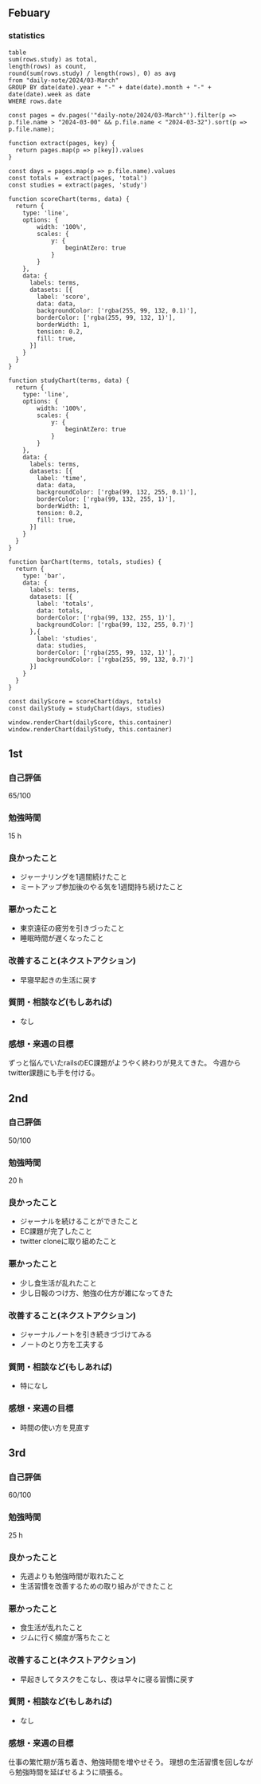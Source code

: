 ## Febuary
### statistics

```dataview
table
sum(rows.study) as total,
length(rows) as count,
round(sum(rows.study) / length(rows), 0) as avg
from "daily-note/2024/03-March"
GROUP BY date(date).year + "-" + date(date).month + "-" + date(date).week as date
WHERE rows.date
```

```dataviewjs
const pages = dv.pages('"daily-note/2024/03-March"').filter(p => p.file.name > "2024-03-00" && p.file.name < "2024-03-32").sort(p => p.file.name);

function extract(pages, key) {
  return pages.map(p => p[key]).values
}

const days = pages.map(p => p.file.name).values  
const totals =  extract(pages, 'total')
const studies = extract(pages, 'study')

function scoreChart(terms, data) {
  return {
    type: 'line',
    options: {
	    width: '100%',
		scales: {
			y: {
				beginAtZero: true
			}
		}
	},
    data: {
      labels: terms,
      datasets: [{
        label: 'score',
        data: data,
        backgroundColor: ['rgba(255, 99, 132, 0.1)'],  
        borderColor: ['rgba(255, 99, 132, 1)'],  
        borderWidth: 1,
        tension: 0.2,
		fill: true,
      }]
    }
  }
}

function studyChart(terms, data) {
  return {
    type: 'line',
    options: {
	    width: '100%',
		scales: {
			y: {
				beginAtZero: true
			}
		}
	},
    data: {
      labels: terms,
      datasets: [{
        label: 'time',
        data: data,
        backgroundColor: ['rgba(99, 132, 255, 0.1)'],  
        borderColor: ['rgba(99, 132, 255, 1)'],  
        borderWidth: 1,
		tension: 0.2,
		fill: true,
      }]
    }
  }
}

function barChart(terms, totals, studies) {
  return {
    type: 'bar',
    data: {
      labels: terms,
      datasets: [{
        label: 'totals',
        data: totals,
        borderColor: ['rgba(99, 132, 255, 1)'],
        backgroundColor: ['rgba(99, 132, 255, 0.7)']
      },{
        label: 'studies',
        data: studies,
        borderColor: ['rgba(255, 99, 132, 1)'],
        backgroundColor: ['rgba(255, 99, 132, 0.7)']
      }]
    }
  }
}

const dailyScore = scoreChart(days, totals)
const dailyStudy = studyChart(days, studies)

window.renderChart(dailyScore, this.container)
window.renderChart(dailyStudy, this.container)
```


## 1st
### 自己評価
65/100
### 勉強時間
15 h
### 良かったこと
- ジャーナリングを1週間続けたこと
- ミートアップ参加後のやる気を1週間持ち続けたこと
### 悪かったこと
- 東京遠征の疲労を引きづったこと
- 睡眠時間が遅くなったこと
### 改善すること(ネクストアクション)
- 早寝早起きの生活に戻す
### 質問・相談など(もしあれば)
- なし
### 感想・来週の目標 
ずっと悩んでいたrailsのEC課題がようやく終わりが見えてきた。
今週からtwitter課題にも手を付ける。

## 2nd
### 自己評価
50/100  
### 勉強時間
20 h  
### 良かったこと
- ジャーナルを続けることができたこと
- EC課題が完了したこと
- twitter cloneに取り組めたこと

### 悪かったこと
- 少し食生活が乱れたこと
- 少し日報のつけ方、勉強の仕方が雑になってきた

### 改善すること(ネクストアクション)
- ジャーナルノートを引き続きづづけてみる
- ノートのとり方を工夫する

### 質問・相談など(もしあれば)
- 特になし

### 感想・来週の目標
- 時間の使い方を見直す

## 3rd
### 自己評価
60/100
### 勉強時間
25 h
### 良かったこと
- 先週よりも勉強時間が取れたこと
- 生活習慣を改善するための取り組みができたこと
### 悪かったこと
- 食生活が乱れたこと
- ジムに行く頻度が落ちたこと
### 改善すること(ネクストアクション)
- 早起きしてタスクをこなし、夜は早々に寝る習慣に戻す
### 質問・相談など(もしあれば)
- なし
### 感想・来週の目標 
仕事の繁忙期が落ち着き、勉強時間を増やせそう。
理想の生活習慣を回しながら勉強時間を延ばせるように頑張る。
